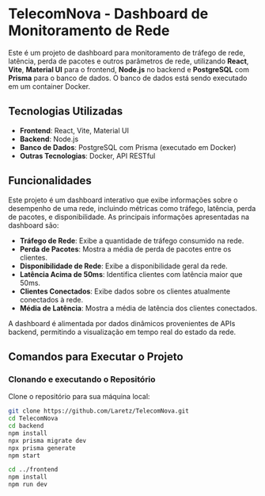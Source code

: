 # TelecomNova - Dashboard de Monitoramento de Rede

Este é um projeto de dashboard para monitoramento de tráfego de rede, latência, perda de pacotes e outros parâmetros de rede, utilizando **React**, **Vite**, **Material UI** para o frontend, **Node.js** no backend e **PostgreSQL** com **Prisma** para o banco de dados. O banco de dados está sendo executado em um container Docker.

## Tecnologias Utilizadas

- **Frontend**: React, Vite, Material UI
- **Backend**: Node.js
- **Banco de Dados**: PostgreSQL com Prisma (executado em Docker)
- **Outras Tecnologias**: Docker, API RESTful

## Funcionalidades

Este projeto é um dashboard interativo que exibe informações sobre o desempenho de uma rede, incluindo métricas como tráfego, latência, perda de pacotes, e disponibilidade. As principais informações apresentadas na dashboard são:

- **Tráfego de Rede**: Exibe a quantidade de tráfego consumido na rede.
- **Perda de Pacotes**: Mostra a média de perda de pacotes entre os clientes.
- **Disponibilidade de Rede**: Exibe a disponibilidade geral da rede.
- **Latência Acima de 50ms**: Identifica clientes com latência maior que 50ms.
- **Clientes Conectados**: Exibe dados sobre os clientes atualmente conectados à rede.
- **Média de Latência**: Mostra a média de latência dos clientes conectados.

A dashboard é alimentada por dados dinâmicos provenientes de APIs backend, permitindo a visualização em tempo real do estado da rede.

## Comandos para Executar o Projeto

###  Clonando e executando o Repositório

Clone o repositório para sua máquina local:

```bash
git clone https://github.com/Laretz/TelecomNova.git
cd TelecomNova
cd backend
npm install
npx prisma migrate dev
npx prisma generate
npm start

cd ../frontend
npm install
npm run dev

